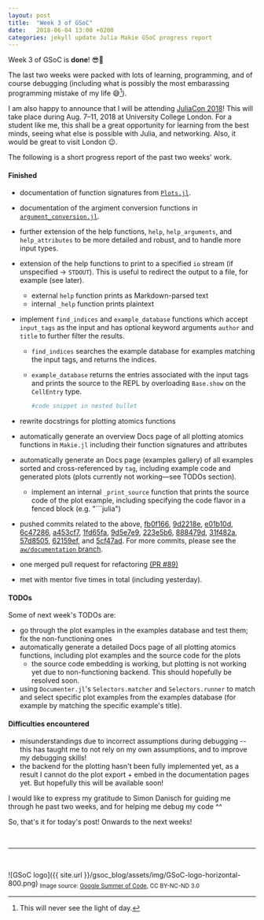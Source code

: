 ```yaml
---
layout: post
title:  "Week 3 of GSoC"
date:   2018-06-04 13:00 +0200
categories: jekyll update Julia Makie GSoC progress report
---
```


Week 3 of GSoC is **done**! 😎🤠

The last two weeks were packed with lots of learning, programming, and of course debugging (including what is possibly the most embarassing programming mistake of my life :sweat_smile:[^footnote1]).

I am also happy to announce that I will be attending [JuliaCon 2018](http://juliacon.org/2018/)! This will take place during Aug. 7–11, 2018 at University College London. For a student like me, this shall be a great opportunity for learning from the best minds, seeing what else is possible with Julia, and networking. Also, it would be great to visit London :wink:.

The following is a short progress report of the past two weeks' work.


#### Finished
* documentation of function signatures from [`Plots.jl`](https://github.com/JuliaPlots/Plots.jl).
* documentation of the argiment conversion functions in [`argument_conversion.jl`](https://github.com/JuliaPlots/Makie.jl/blob/aw/documentation/src/argument_conversion.jl).
* further extension of the help functions, `help`, `help_arguments`, and `help_attributes` to be more detailed and robust, and to handle more input types.
* extension of the help functions to print to a specified `io` stream (if unspecified -> `STDOUT`). This is useful to redirect the output to a file, for example (see later).
	* external `help` function prints as Markdown-parsed text
	* internal `_help` function prints plaintext
* implement `find_indices` and `example_database` functions which accept `input_tags` as the input and has optional keyword arguments `author` and `title` to further filter the results.
	* `find_indices` searches the example database for examples matching the input tags, and returns the indices. 
	* `example_database` returns the entries associated with the input tags and prints the source to the REPL by overloading `Base.show` on the `CellEntry` type.

		```julia
		#code snippet in nested bullet
		```

* rewrite docstrings for plotting atomics functions
* automatically generate an overview Docs page of all plotting atomics functions in `Makie.jl` including their function signatures and attributes
* automatically generate an Docs page (examples gallery) of all examples sorted and cross-referenced by `tag`, including example code and generated plots (plots currently not working—see TODOs section).
	* implement an internal `_print_source` function that prints the source code of the plot example, including specifying the code flavor in a fenced block (e.g. "\`\`\`julia")
* pushed commits related to the above, [fb0f166](https://github.com/JuliaPlots/Makie.jl/commit/fb0f1668b424320e7c0f40f48a39a580dd21e060), [9d2218e](https://github.com/JuliaPlots/Makie.jl/commit/9d2218ef326571f3b6a4256fc366ebe030d0bdfe), [e01b10d](https://github.com/JuliaPlots/Makie.jl/commit/e01b10da95c3f24e96dc7b2f539766c128b8e030), [6c47286](https://github.com/JuliaPlots/Makie.jl/commit/6c472865a658d3e587d304f7a4f8c9277bcf35ce), [a453cf7](https://github.com/JuliaPlots/Makie.jl/commit/a453cf7f203401aa37e021f3ab432e1d4a9f435f), [1fd65fa](https://github.com/JuliaPlots/Makie.jl/commit/1fd65fa294fb0d7c87d748464bad7233d54d1f09), [9d5e7e9](https://github.com/JuliaPlots/Makie.jl/commit/9d5e7e9bff13aba5bc6515f0beda82e5dfe6ed93), [223e5b6](https://github.com/JuliaPlots/Makie.jl/commit/223e5b6d9232ce1ac936df4e8327c5184b66fe67), [888479d](https://github.com/JuliaPlots/Makie.jl/commit/888479d1383e3f3777a3d98a2ded559f476f2d4b), [31f482a](https://github.com/JuliaPlots/Makie.jl/commit/31f482ae04e032391237ba7e0bbc23bfd01c4024), [57d8505](https://github.com/JuliaPlots/Makie.jl/commit/57d850560837c2c95e00c3465c0663029c48286e), [62159ef](https://github.com/JuliaPlots/Makie.jl/commit/62159ef33438a7135e1a203b1f648c91ab5ff72d), and [5cf47ad](https://github.com/JuliaPlots/Makie.jl/commit/5cf47adbd0f5e084c4f0b05b80c149c29f8cf230). For more commits, please see the [`aw/documentation` branch](https://github.com/JuliaPlots/Makie.jl/tree/aw/documentation).
* one merged pull request for refactoring [\(PR #89\)](https://github.com/JuliaPlots/Makie.jl/pull/89)
* met with mentor five times in total (including yesterday).


#### TODOs
Some of next week's TODOs are:
* go through the plot examples in the examples database and test them; fix the non-functioning ones
* automatically generate a detailed Docs page of all plotting atomics functions, including plot examples and the source code for the plots
	* the source code embedding is working, but plotting is not working yet due to non-functioning backend. This should hopefully be resolved soon.
* using `Documenter.jl`'s `Selectors.matcher` and `Selectors.runner` to match and select specific plot examples from the examples database (for example by matching the specific example's title).

#### Difficulties encountered
* misunderstandings due to incorrect assumptions during debugging -- this has taught me to not rely on my own assumptions, and to improve my debugging skills!
* the backend for the plotting hasn't been fully implemented yet, as a result I cannot do the plot export + embed in the documentation pages yet. But hopefully this will be available soon!

I would like to express my gratitude to Simon Danisch for guiding me through he past two weeks, and for helping me debug my code \^\^

So, that's it for today's post! Onwards to the next weeks!


<br>

[^footnote1]: This will never see the light of day.

---

<br>

![GSoC logo]({{ site.url }}/gsoc_blog/assets/img/GSoC-logo-horizontal-800.png)
<sub>Image source: [Google Summer of Code](https://developers.google.com/open-source/gsoc/resources/marketing#logos_and_artwork), CC BY-NC-ND 3.0</sub>

